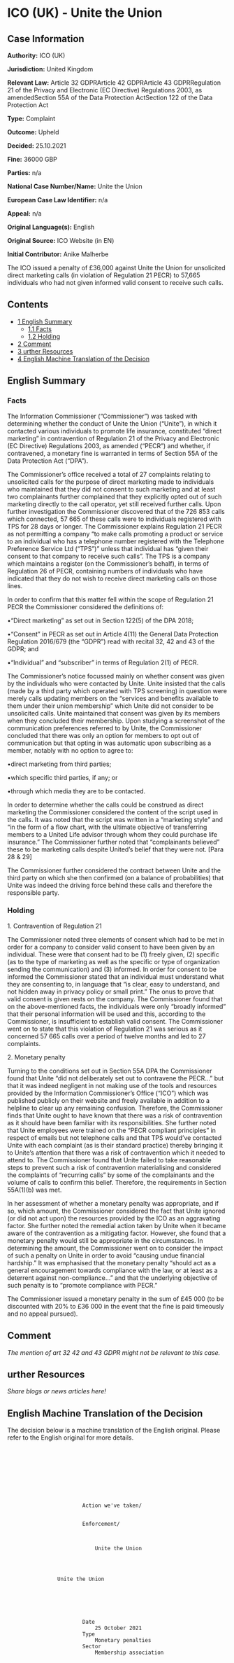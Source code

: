 # ICO (UK) - Unite the Union

## Case Information

**Authority:** ICO (UK)

**Jurisdiction:** United Kingdom

**Relevant Law:** Article 32 GDPRArticle 42 GDPRArticle 43 GDPRRegulation 21 of the Privacy and Electronic (EC Directive) Regulations 2003, as amendedSection 55A of the Data Protection ActSection 122 of the Data Protection Act

**Type:** Complaint

**Outcome:** Upheld

**Decided:** 25.10.2021

**Fine:** 36000 GBP

**Parties:** n/a

**National Case Number/Name:** Unite the Union

**European Case Law Identifier:** n/a

**Appeal:** n/a

**Original Language(s):** English

**Original Source:** ICO Website (in EN)

**Initial Contributor:** Anike Malherbe

The ICO issued a penalty of £36,000 against Unite the Union for unsolicited direct marketing calls (in violation of Regulation 21 PECR) to 57,665 individuals who had not given informed valid consent to receive such calls.

## Contents

*   [1 English Summary](#English_Summary)
    *   [1.1 Facts](#Facts)
    *   [1.2 Holding](#Holding)
*   [2 Comment](#Comment)
*   [3 urther Resources](#urther_Resources)
*   [4 English Machine Translation of the Decision](#English_Machine_Translation_of_the_Decision)

## English Summary

### Facts

The Information Commissioner (“Commissioner”) was tasked with determining whether the conduct of Unite the Union (“Unite”), in which it contacted various individuals to promote life insurance, constituted “direct marketing” in contravention of Regulation 21 of the Privacy and Electronic (EC Directive) Regulations 2003, as amended (“PECR”) and whether, if contravened, a monetary fine is warranted in terms of Section 55A of the Data Protection Act (“DPA”).

The Commissioner’s office received a total of 27 complaints relating to unsolicited calls for the purpose of direct marketing made to individuals who maintained that they did not consent to such marketing and at least two complainants further complained that they explicitly opted out of such marketing directly to the call operator, yet still received further calls. Upon further investigation the Commissioner discovered that of the 726 853 calls which connected, 57 665 of these calls were to individuals registered with TPS for 28 days or longer. The Commissioner explains Regulation 21 PECR as not permitting a company “to make calls promoting a product or service to an individual who has a telephone number registered with the Telephone Preference Service Ltd (“TPS”)” unless that individual has “given their consent to that company to receive such calls”. The TPS is a company which maintains a register (on the Commissioner’s behalf), in terms of Regulation 26 of PECR, containing numbers of individuals who have indicated that they do not wish to receive direct marketing calls on those lines.

In order to confirm that this matter fell within the scope of Regulation 21 PECR the Commissioner considered the definitions of:

•“Direct marketing” as set out in Section 122(5) of the DPA 2018;

•“Consent” in PECR as set out in Article 4(11) the General Data Protection Regulation 2016/679 (the “GDPR”) read with recital 32, 42 and 43 of the GDPR; and

•“Individual” and “subscriber” in terms of Regulation 2(1) of PECR.

The Commissioner’s notice focussed mainly on whether consent was given by the individuals who were contacted by Unite. Unite insisted that the calls (made by a third party which operated with TPS screening) in question were merely calls updating members on the “services and benefits available to them under their union membership” which Unite did not consider to be unsolicited calls. Unite maintained that consent was given by its members when they concluded their membership. Upon studying a screenshot of the communication preferences referred to by Unite, the Commissioner concluded that there was only an option for members to opt out of communication but that opting in was automatic upon subscribing as a member, notably with no option to agree to:

•direct marketing from third parties;

•which specific third parties, if any; or

•through which media they are to be contacted.

In order to determine whether the calls could be construed as direct marketing the Commissioner considered the content of the script used in the calls. It was noted that the script was written in a “marketing style” and “in the form of a flow chart, with the ultimate objective of transferring members to a United Life advisor through whom they could purchase life insurance.” The Commissioner further noted that “complainants believed” these to be marketing calls despite United’s belief that they were not. \[Para 28 & 29\]

The Commissioner further considered the contract between Unite and the third party on which she then confirmed (on a balance of probabilities) that Unite was indeed the driving force behind these calls and therefore the responsible party.

  

### Holding

1\. Contravention of Regulation 21

The Commissioner noted three elements of consent which had to be met in order for a company to consider valid consent to have been given by an individual. These were that consent had to be (1) freely given, (2) specific (as to the type of marketing as well as the specific or type of organization sending the communication) and (3) informed. In order for consent to be informed the Commissioner stated that an individual must understand what they are consenting to, in language that “is clear, easy to understand, and not hidden away in privacy policy or small print.” The onus to prove that valid consent is given rests on the company. The Commissioner found that on the above-mentioned facts, the individuals were only “broadly informed” that their personal information will be used and this, according to the Commissioner, is insufficient to establish valid consent. The Commissioner went on to state that this violation of Regulation 21 was serious as it concerned 57 665 calls over a period of twelve months and led to 27 complaints.

2\. Monetary penalty

Turning to the conditions set out in Section 55A DPA the Commissioner found that Unite “did not deliberately set out to contravene the PECR...” but that it was indeed negligent in not making use of the tools and resources provided by the Information Commissioner’s Office (“ICO”) which was published publicly on their website and freely available in addition to a helpline to clear up any remaining confusion. Therefore, the Commissioner finds that Unite ought to have known that there was a risk of contravention as it should have been familiar with its responsibilities. She further noted that Unite employees were trained on the “PECR compliant principles” in respect of emails but not telephone calls and that TPS would’ve contacted Unite with each complaint (as is their standard practice) thereby bringing it to Unite’s attention that there was a risk of contravention which it needed to attend to. The Commissioner found that Unite failed to take reasonable steps to prevent such a risk of contravention materialising and considered the complaints of “recurring calls” by some of the complainants and the volume of calls to confirm this belief. Therefore, the requirements in Section 55A(1)(b) was met.

In her assessment of whether a monetary penalty was appropriate, and if so, which amount, the Commissioner considered the fact that Unite ignored (or did not act upon) the resources provided by the ICO as an aggravating factor. She further noted the remedial action taken by Unite when it became aware of the contravention as a mitigating factor. However, she found that a monetary penalty would still be appropriate in the circumstances. In determining the amount, the Commissioner went on to consider the impact of such a penalty on Unite in order to avoid “causing undue financial hardship.” It was emphasised that the monetary penalty “should act as a general encouragement towards compliance with the law, or at least as a deterrent against non-compliance...” and that the underlying objective of such penalty is to “promote compliance with PECR.”

The Commissioner issued a monetary penalty in the sum of £45 000 (to be discounted with 20% to £36 000 in the event that the fine is paid timeously and no appeal pursued).

  

## Comment

_The mention of art 32 42 and 43 GDPR might not be relevant to this case._

## urther Resources

_Share blogs or news articles here!_

## English Machine Translation of the Decision

The decision below is a machine translation of the English original. Please refer to the English original for more details.

```

        

    
        
            
    
        
                
                        Action we've taken/
                
                
                        Enforcement/
                
                
                        
                            Unite the Union
                        
                
        
    
                Unite the Union
            
        
    
        
        
            
                        Date
                            25 October 2021
                        Type
                            Monetary penalties
                        Sector
                            Membership association
            
        
    

    
        
            

        

                
            There were multiple breaches of regulation 21 by Unite the Union arising from the organisation’s activities over a twelve-month period, resulting in 57,665 unsolicited direct marketing calls to subscribers who were registered with the TPS.  These 57,665 unsolicited calls led to a total of 27 complaints being made to the Commissioner over the period of contravention.

        

        Further Reading
            
                
                    
                        Unite the Union monetary penalty notice
                            
                                    Action we've taken
                                    PDF (279.44K)
                            
                        
                    
                
        

        
    

    
    
        
            
    
        
                
                        Action we've taken/
                
                
                        Enforcement/
                
                
                        
                            Unite the Union
                        
                
        
    
                Unite the Union
            
        
    
        
        
            
                        Date
                            25 October 2021
                        Type
                            Monetary penalties
                        Sector
                            Membership association
            
        
    

    
        
            

        

                
            There were multiple breaches of regulation 21 by Unite the Union arising from the organisation’s activities over a twelve-month period, resulting in 57,665 unsolicited direct marketing calls to subscribers who were registered with the TPS.  These 57,665 unsolicited calls led to a total of 27 complaints being made to the Commissioner over the period of contravention.

        

        Further Reading
            
                
                    
                        Unite the Union monetary penalty notice
                            
                                    Action we've taken
                                    PDF (279.44K)
                            
                        
                    
                
        

        
    
EnglishCymraegEnglishCymraeg

```

Retrieved from "[https://gdprhub.eu/index.php?title=ICO\_(UK)\_-\_Unite\_the\_Union&oldid=25091](https://gdprhub.eu/index.php?title=ICO_\(UK\)_-_Unite_the_Union&oldid=25091)"

[Categories](/index.php?title=Special:Categories "Special:Categories"):

*   [ICO (UK)](/index.php?title=Category:ICO_\(UK\) "Category:ICO (UK)")
*   [United Kingdom](/index.php?title=Category:United_Kingdom "Category:United Kingdom")
*   [Article 32 GDPR](/index.php?title=Category:Article_32_GDPR "Category:Article 32 GDPR")
*   [Article 42 GDPR](/index.php?title=Category:Article_42_GDPR "Category:Article 42 GDPR")
*   [Article 43 GDPR](/index.php?title=Category:Article_43_GDPR "Category:Article 43 GDPR")
*   [2021](/index.php?title=Category:2021 "Category:2021")
*   [English](/index.php?title=Category:English "Category:English")

This page was last edited on 3 April 2022, at 21:47.

Content is available under [Creative Commons Attribution-NonCommercial-ShareAlike](https://creativecommons.org/licenses/by-nc-sa/4.0/) unless otherwise noted.

[Privacy policy](/index.php?title=GDPRhub:Privacy_policy)

[About GDPRhub](/index.php?title=GDPRhub:About)

[Disclaimers](/index.php?title=GDPRhub:General_disclaimer)

[![Creative Commons Attribution-NonCommercial-ShareAlike](/resources/assets/licenses/cc-by-nc-sa.png)](https://creativecommons.org/licenses/by-nc-sa/4.0/)

[![Powered by MediaWiki](/resources/assets/poweredby_mediawiki_88x31.png)](https://www.mediawiki.org/)